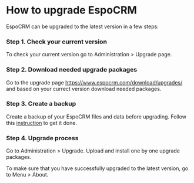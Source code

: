 # How to upgrade EspoCRM

EspoCRM can be upgraded to the latest version in a few steps:

### Step 1. Check your current version

To check your current version go to Administration > Upgrade page.

### Step 2. Download needed upgrade packages

Go to the upgrade page https://www.espocrm.com/download/upgrades/ and based on your currect version download needed packages.

### Step 3. Create a backup

Create a backup of your EspoCRM files and data before upgrading. Follow this [instruction](https://github.com/espocrm/documentation/blob/master/administration/backup-and-restore.md) to get it done.

### Step 4. Upgrade process

Go to Administration > Upgrade. Upload and install one by one upgrade packages.

To make sure that you have successfully upgraded to the latest version, go to Menu > About.
